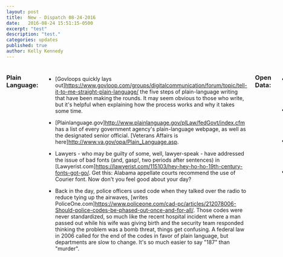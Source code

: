 ```yaml
---
layout: post
title:  New - Dispatch 08-24-2016
date:   2016-08-24 15:51:15-0500
excerpt: "test"
description: "test."
categories: updates
published: true
author: Kelly Kennedy
---
```

<div class="row">
<div class="small-12 medium-11 medium-centered columns" markdown="1">

### Plain Language:

- [Govloops quickly lays out]<https://www.govloop.com/groups/digitalcommunication/forum/topic/tell-it-to-me-straight-plain-language/> the five steps of plain-language writing that have been making the rounds. It may seem obvious to those who write, but it's helpful when explaining how the process works and why it takes some time.

- [Plainlanguage.gov]<http://www.plainlanguage.gov/plLaw/fedGovt/index.cfm>
has a list of every government agency's plain-language webpage, as well as
the designated senior official. [Veterans Affairs is here]<http://www.va.gov/opa/Plain_Language.asp>.

- Lawyers - who may be guilty of some, well, lawyer-speak - have addressed the
issue of bad fonts (and, gasp!, two periods after sentences) in
[Lawyerist.com]<https://lawyerist.com/115103/hey-hey-ho-ho-19th-century-fonts-got-go/>.
Get this: Alabama appellate courts recommend the use of Courier font. Now
don't you feel good about your day?

- Back in the day, police officers used code when they talked over the
radio to reduce tying up the airwaves, [writes PoliceOne.com]<https://www.policeone.com/cad-pc/articles/212078006-Should-police-codes-be-phased-out-once-and-for-all/>.
Those codes were never standardized, so much like the recent hospital
incident where a man passed out while his wife was giving birth and the
security team responded thinking the problem was a bomb threat, things get
confusing. A federal law in 2006 called for the end of the codes in favor
of plain language, but departments are slow to change. It's so much easier
to say "187" than "murder".

### Open Data:

- Tackling a couple of topics, rather than opening up everything, can be a
good way to go about open data for a small government, [reports Government
Technology]<http://www.govtech.com/data/Analytics-Turning-a-Flood-of-Data-into-Valuable-Information.html>.
However, it still takes a lot of effort and money to ensure the data is
available in the first place, and that no errors are made in processing
that data.

- Sometimes that data is so convoluted that it's attacked only by
journalists who dig through and then give up and submit
Freedom-of-Information-Act requests, [writes The Aspen Institute]<https://www.aspeninstitute.org/blog-posts/open-data-goes-die/>. That's a
lot of wasted resources. In fact, most open-data sites are badly designed
because they throw spaghetti at the wall, rather than planning carefully,
they write.

- And speaking of FOIA, the Defense Department needs to update its
policies, [reports The Hill]<http://thehill.com/policy/defense/291841-watchdog-pentagon-needs-to-update-foia-policies?utm_source=3DSailthru&utm_medium=3Demail&utm_campaign=3DNew%20Campaign&utm_term=3DEditorial%20-%20Military%20-%20Early%20Bird%20Brief>,
and hasn't, in some cases, for 17 years.

- The Justice Department believes intervening early with officers who
violate rules can protect citizens, but when Justice looked at data from
several departments, no one was tracking what happened after those early
interventions, reports The Washington Post]<https://www.washingtonpost.com/investigations/can-big-data-stop-bad-cops/2016/08/21/12db0728-3fb6-11e6-a66f-aa6c1883b6b1_story.html?utm_campaign=3DMilitary%20EBB%208-22-16&utm_medium=3Demail&utm_source=3DSailthru>.
Officials wonder if big data could help the departments=E2=80=94and the
country=E2=80=94better track and protect.

### Open Government:

- Providing citizens with data from the government can mean the government
ends up with better programs and systems, [reports Ideas.ted.com]<http://ideas.ted.com/how-open-government-data-creates-smarter-societies/>. But it also allows people to make smart decisions about things like health care and renting an apartment.

- [The General Services Administration is hosting a session]<http://us9.campaign-archive2.com/?u=3D6f1977de9eff4c384dc8d6527&id=3Ddd5d1b8d4a&e=3Ddd8a98a197>
at 9 a.m. Sept. 8 to help people better understand how the Technology Transformation Service buys, builds and shares federal-government technology.

### Tech/Writing Contracts:

- [The Aeronautics Research Mission Directorate]<https://www.fbo.gov/index?s=3Dopportunity&mode=3Dform&tab=3Dcore&id=3D6c36c57398359f94da3bd27ab0ea789a>
is looking for a writer or team or writers to communicate between the
directorate and its stakeholders, government agencies and the public.

### Vet Politics:

- Presidential candidate Donald Trump is leading Hillary Clinton in polls
by 10 percentage points among military families, [reports The Hill]<http://thehill.com/policy/defense/291654-poll-trump-leads-clinton-among-military-households?utm_source=3DSailthru&utm_medium=3Demail&utm_campaign=3DMilitary%20EBB%208-17-16&utm_term=3DEditorial%20-%20Military%20-%20Early%20Bird%20Brief>.


### Vet Love:

- Veterans Affairs is testing 33 private-sector-inspired projects to try
to make their programs faster and better, [reports Task & Purpose]<http://taskandpurpose.com/va-partnering-private-sector-solve-biggest-problems/?utm_source=3DSailthru&utm_medium=3Demail&utm_campaign=3DMilitary%20EBB%208-17-16&utm_term=3DEditorial%20-%20Military%20-%20Early%20Bird%20Brief>. The VA Innovators Project is looking at mental health care in emergency rooms, cardiac rehabilitation at home through technology, and community
hubs for Veterans who want more say in their treatments.

- Some innovators presented their ideas Shark-Tank style, offering Fitbits
for older patients, Apple watches to Veterans in rural areas to monitor activity, and having nurses determine if same-day appointments were necessary for some patients, [reports Military Times]<http://www.militarytimes.com/articles/va-employees-pitch-ideas-on-health-services?utm_source=3DSailthru&utm_medium=3Demail&utm_campaign=3DMilitary%20EBB%208-22-16&utm_term=3DEditorial%20-%20Military%20-%20Early%20Bird%20Brief>.


- Thirty-one Veterans will compete in the Paralympics in Rio in
September, [reports Task & Purpose]<http://taskandpurpose.com/31-veterans-headed-paralympics-team-usa/?utm_source=3DSailthru&utm_medium=3Demail&utm_campaign=3DMilitary%20EBB%208-18-16&utm_term=3DEditorial%20-%20Military%20-%20Early%20Bird%20Brief>. Because of course.

- Iraq & Afghanistan Veterans of America will host a debate between Donald
Trump and Hillary Clinton that focuses on Veterans' and military issues
Sept. 7, [reports Military Times]<http://www.militarytimes.com/articles/veterans-issues-2016-election-final-push?utm_source=3DSailthru&utm_medium=3Demail&utm_campaign=3DMilitary%20EBB%208-22-16&utm_term=3DEditorial%20-%20Military%20-%20Early%20Bird%20Brief>.


### What we're reading:

- On some level, we probably all know what has led to our greatest "aha!"
moments. But The Mission put together [a five-step guide]<https://medium.com/the-mission/for-a-more-creative-brain-follow-these-5-steps-2a248250e4a0#.9mbglesxc>
to coming up with an idea that, well, "aha!" It might not be quite as nebulous and free-flowing as we like to believe.

</div></div>
